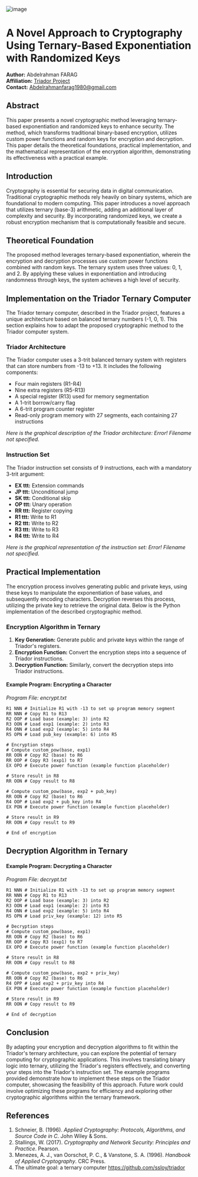 ![image](https://github.com/ahafarag/ternary_encryption/assets/117376293/73d66dd4-0225-4de4-ac0a-9c9828ee772f)

# A Novel Approach to Cryptography Using Ternary-Based Exponentiation with Randomized Keys

**Author:** Abdelrahman FARAG  
**Affiliation:** [Triador Project](https://github.com/ssloy/triador)  
**Contact:** [Abdelrahmanfarag1980@gmail.com](mailto:Abdelrahmanfarag1980@gmail.com)

## Abstract

This paper presents a novel cryptographic method leveraging ternary-based exponentiation and randomized keys to enhance security. The method, which transforms traditional binary-based encryption, utilizes custom power functions and random keys for encryption and decryption. This paper details the theoretical foundations, practical implementation, and the mathematical representation of the encryption algorithm, demonstrating its effectiveness with a practical example.

## Introduction

Cryptography is essential for securing data in digital communication. Traditional cryptographic methods rely heavily on binary systems, which are foundational to modern computing. This paper introduces a novel approach that utilizes ternary (base-3) arithmetic, adding an additional layer of complexity and security. By incorporating randomized keys, we create a robust encryption mechanism that is computationally feasible and secure.

## Theoretical Foundation

The proposed method leverages ternary-based exponentiation, wherein the encryption and decryption processes use custom power functions combined with random keys. The ternary system uses three values: 0, 1, and 2. By applying these values in exponentiation and introducing randomness through keys, the system achieves a high level of security.

## Implementation on the Triador Ternary Computer

The Triador ternary computer, described in the Triador project, features a unique architecture based on balanced ternary numbers (-1, 0, 1). This section explains how to adapt the proposed cryptographic method to the Triador computer system.

### Triador Architecture

The Triador computer uses a 3-trit balanced ternary system with registers that can store numbers from -13 to +13. It includes the following components:
- Four main registers (R1-R4)
- Nine extra registers (R5-R13)
- A special register (R13) used for memory segmentation
- A 1-trit borrow/carry flag
- A 6-trit program counter register
- Read-only program memory with 27 segments, each containing 27 instructions

*Here is the graphical description of the Triador architecture: Error! Filename not specified.*

### Instruction Set

The Triador instruction set consists of 9 instructions, each with a mandatory 3-trit argument:
- **EX ttt:** Extension commands
- **JP ttt:** Unconditional jump
- **SK ttt:** Conditional skip
- **OP ttt:** Unary operation
- **RR ttt:** Register copying
- **R1 ttt:** Write to R1
- **R2 ttt:** Write to R2
- **R3 ttt:** Write to R3
- **R4 ttt:** Write to R4

*Here is the graphical representation of the instruction set: Error! Filename not specified.*

## Practical Implementation

The encryption process involves generating public and private keys, using these keys to manipulate the exponentiation of base values, and subsequently encoding characters. Decryption reverses this process, utilizing the private key to retrieve the original data. Below is the Python implementation of the described cryptographic method.

### Encryption Algorithm in Ternary

1. **Key Generation:** Generate public and private keys within the range of Triador's registers.
2. **Encryption Function:** Convert the encryption steps into a sequence of Triador instructions.
3. **Decryption Function:** Similarly, convert the decryption steps into Triador instructions.

#### Example Program: Encrypting a Character

*Program File: encrypt.txt*

```plaintext
R1 NNN # Initialize R1 with -13 to set up program memory segment
RR NNN # Copy R1 to R13
R2 OOP # Load base (example: 3) into R2
R3 OON # Load exp1 (example: 2) into R3
R4 ONN # Load exp2 (example: 5) into R4
R5 OPN # Load pub_key (example: 6) into R5

# Encryption steps
# Compute custom_pow(base, exp1)
RR OON # Copy R2 (base) to R6
RR OOP # Copy R3 (exp1) to R7
EX OPO # Execute power function (example function placeholder)

# Store result in R8
RR OON # Copy result to R8

# Compute custom_pow(base, exp2 + pub_key)
RR OON # Copy R2 (base) to R6
R4 OOP # Load exp2 + pub_key into R4
EX PON # Execute power function (example function placeholder)

# Store result in R9
RR OON # Copy result to R9

# End of encryption
```


## Decryption Algorithm in Ternary

#### Example Program: Decrypting a Character

*Program File: decrypt.txt*

```plaintext
R1 NNN # Initialize R1 with -13 to set up program memory segment
RR NNN # Copy R1 to R13
R2 OOP # Load base (example: 3) into R2
R3 OON # Load exp1 (example: 2) into R3
R4 ONN # Load exp2 (example: 5) into R4
R5 OPN # Load priv_key (example: 12) into R5

# Decryption steps
# Compute custom_pow(base, exp1)
RR OON # Copy R2 (base) to R6
RR OOP # Copy R3 (exp1) to R7
EX OPO # Execute power function (example function placeholder)

# Store result in R8
RR OON # Copy result to R8

# Compute custom_pow(base, exp2 + priv_key)
RR OON # Copy R2 (base) to R6
R4 OPP # Load exp2 + priv_key into R4
EX PON # Execute power function (example function placeholder)

# Store result in R9
RR OON # Copy result to R9

# End of decryption
```
## Conclusion

By adapting your encryption and decryption algorithms to fit within the Triador's ternary architecture, you can explore the potential of ternary computing for cryptographic applications. This involves translating binary logic into ternary, utilizing the Triador's registers effectively, and converting your steps into the Triador's instruction set. The example programs provided demonstrate how to implement these steps on the Triador computer, showcasing the feasibility of this approach. Future work could involve optimizing these programs for efficiency and exploring other cryptographic algorithms within the ternary framework.

## References

1. Schneier, B. (1996). *Applied Cryptography: Protocols, Algorithms, and Source Code in C*. John Wiley & Sons.
2. Stallings, W. (2017). *Cryptography and Network Security: Principles and Practice*. Pearson.
3. Menezes, A. J., van Oorschot, P. C., & Vanstone, S. A. (1996). *Handbook of Applied Cryptography*. CRC Press.
4. The ultimate goal: a ternary computer https://github.com/ssloy/triador
